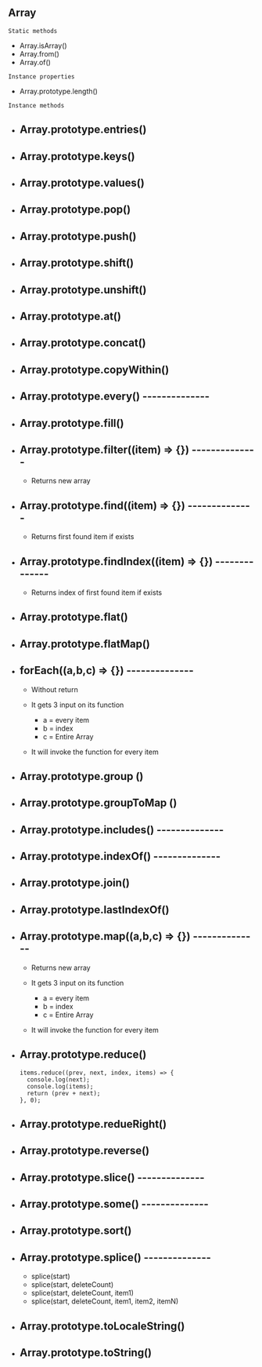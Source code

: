 ## Array

`Static methods`

- Array.isArray()
- Array.from()
- Array.of()

`Instance properties`

- Array.prototype.length()

`Instance methods`

- ## Array.prototype.entries()
- ## Array.prototype.keys()
- ## Array.prototype.values()

- ## Array.prototype.pop()
- ## Array.prototype.push()
- ## Array.prototype.shift()
- ## Array.prototype.unshift()

- ## Array.prototype.at()
- ## Array.prototype.concat()
- ## Array.prototype.copyWithin()
- ## Array.prototype.every() --------------
- ## Array.prototype.fill()
- ## Array.prototype.filter((item) => {}) --------------

  - Returns new array

- ## Array.prototype.find((item) => {}) --------------

  - Returns first found item if exists
- ## Array.prototype.findIndex((item) => {}) --------------

  - Returns index of first found item if exists

- ## Array.prototype.flat()
- ## Array.prototype.flatMap()
- ## forEach((a,b,c) => {}) --------------

  - Without return
  - It gets 3 input on its function

    - a = every item
    - b = index
    - c = Entire Array

  - It will invoke the function for every item
- ## Array.prototype.group ()
- ## Array.prototype.groupToMap ()
- ## Array.prototype.includes() --------------
- ## Array.prototype.indexOf() --------------
- ## Array.prototype.join()
- ## Array.prototype.lastIndexOf()
- ## Array.prototype.map((a,b,c) => {}) --------------

  - Returns new array
  - It gets 3 input on its function

    - a = every item
    - b = index
    - c = Entire Array

  - It will invoke the function for every item

- ## Array.prototype.reduce()
      items.reduce((prev, next, index, items) => {
        console.log(next);
        console.log(items);
        return (prev + next);
      }, 0);
- ## Array.prototype.redueRight()
- ## Array.prototype.reverse()
- ## Array.prototype.slice() --------------
- ## Array.prototype.some() --------------
- ## Array.prototype.sort()
- ## Array.prototype.splice() --------------
  - splice(start)
  - splice(start, deleteCount)
  - splice(start, deleteCount, item1)
  - splice(start, deleteCount, item1, item2, itemN)

- ## Array.prototype.toLocaleString()
- ## Array.prototype.toString()
